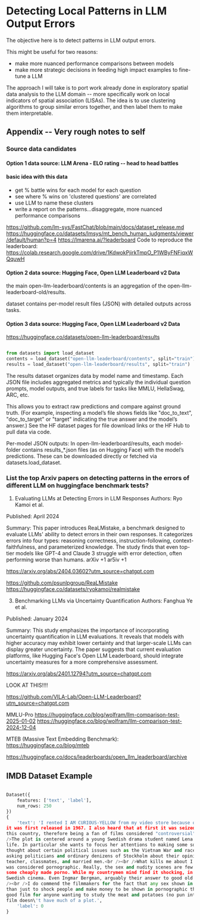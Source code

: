 # Detecting Local Patterns in LLM Output Errors

The objective here is to detect patterns in LLM output errors.

This might be useful for two reasons:

-   make more nuanced performance comparisons between models
-   make more strategic decisions in feeding high impact examples to fine-tune a LLM

The approach I will take is to port work already done in exploratory spatial
data analysis to the LLM domain -- more specifically work on local indicators
of spatial association (LISAs). The idea is to use clustering algorithms to
group similar errors together, and then label them to make them interpretable.

## Appendix -- Very rough notes to self

### Source data candidates

#### Option 1 data source: LLM Arena - ELO rating -- head to head battles

#### basic idea with this data

-   get % battle wins for each model for each question
-   see where % wins on 'clustered questions' are correlated
-   use LLM to name these clusters
-   write a report on the patterns...disaggregate, more nuanced performance comparisons

https://github.com/lm-sys/FastChat/blob/main/docs/dataset_release.md
https://huggingface.co/datasets/lmsys/mt_bench_human_judgments/viewer/default/human?p=4
https://lmarena.ai/?leaderboard
Code to reproduce the leaderboard:
https://colab.research.google.com/drive/1KdwokPjirkTmpO_P1WByFNFiqxWQquwH

#### Option 2 data source: Hugging Face, Open LLM Leaderboard v2 Data

the main open-llm-leaderboard/contents is an aggregation of the open-llm-leaderboard-old/results.

dataset contains per-model result files (JSON) with detailed outputs across tasks.

#### Option 3 data source: Hugging Face, Open LLM Leaderboard v2 Data

https://huggingface.co/datasets/open-llm-leaderboard/results

```python

from datasets import load_dataset
contents = load_dataset("open-llm-leaderboard/contents", split="train")
results = load_dataset("open-llm-leaderboard/results", split="train")
```

The results dataset organizes data by model name and timestamp. Each JSON file includes aggregated metrics and typically the individual question prompts, model outputs, and true labels for tasks like MMLU, HellaSwag, ARC, etc.

This allows you to extract raw predictions and compare against ground truth. (For example, inspecting a model’s file shows fields like "doc_to_text", "doc_to_target" or "target" indicating the true answer and the model’s answer.) See the HF dataset pages for file download links or the HF Hub to pull data via code.

Per-model JSON outputs: In open-llm-leaderboard/results, each model-folder contains results\_\*.json files (as on Hugging Face) with the model’s predictions. These can be downloaded directly or fetched via datasets.load_dataset.

### List the top Arxiv papers on detecting patterns in the errors of different LLM on huggingface benchmark tests?

1. Evaluating LLMs at Detecting Errors in LLM Responses
   Authors: Ryo Kamoi et al.

Published: April 2024

Summary: This paper introduces ReaLMistake, a benchmark designed to evaluate LLMs' ability to detect errors in their own responses. It categorizes errors into four types: reasoning correctness, instruction-following, context-faithfulness, and parameterized knowledge. The study finds that even top-tier models like GPT-4 and Claude 3 struggle with error detection, often performing worse than humans.
arXiv
+1
ar5iv
+1

https://arxiv.org/abs/2404.03602?utm_source=chatgpt.com

https://github.com/psunlpgroup/ReaLMistake
https://huggingface.co/datasets/ryokamoi/realmistake

3. Benchmarking LLMs via Uncertainty Quantification
   Authors: Fanghua Ye et al.

Published: January 2024

Summary: This study emphasizes the importance of incorporating uncertainty quantification in LLM evaluations. It reveals that models with higher accuracy may exhibit lower certainty and that larger-scale LLMs can display greater uncertainty. The paper suggests that current evaluation platforms, like Hugging Face's Open LLM Leaderboard, should integrate uncertainty measures for a more comprehensive assessment.

https://arxiv.org/abs/2401.12794?utm_source=chatgpt.com

LOOK AT THIS!!!!

https://github.com/VILA-Lab/Open-LLM-Leaderboard?utm_source=chatgpt.com

MMLU-Pro
https://huggingface.co/blog/wolfram/llm-comparison-test-2025-01-02
https://huggingface.co/blog/wolfram/llm-comparison-test-2024-12-04

MTEB (Massive Text Embedding Benchmark):
https://huggingface.co/blog/mteb

https://huggingface.co/docs/leaderboards/open_llm_leaderboard/archive

## IMDB Dataset Example

```python

Dataset({
    features: ['text', 'label'],
    num_rows: 250
})
{
    'text': 'I rented I AM CURIOUS-YELLOW from my video store because of all the controversy that surrounded it when
it was first released in 1967. I also heard that at first it was seized by U.S. customs if it ever tried to enter
this country, therefore being a fan of films considered "controversial" I really had to see this for myself.<br /><br
/>The plot is centered around a young Swedish drama student named Lena who wants to learn everything she can about
life. In particular she wants to focus her attentions to making some sort of documentary on what the average Swede
thought about certain political issues such as the Vietnam War and race issues in the United States. In between
asking politicians and ordinary denizens of Stockholm about their opinions on politics, she has sex with her drama
teacher, classmates, and married men.<br /><br />What kills me about I AM CURIOUS-YELLOW is that 40 years ago, this
was considered pornographic. Really, the sex and nudity scenes are few and far between, even then it\'s not shot like
some cheaply made porno. While my countrymen mind find it shocking, in reality sex and nudity are a major staple in
Swedish cinema. Even Ingmar Bergman, arguably their answer to good old boy John Ford, had sex scenes in his films.<br
/><br />I do commend the filmmakers for the fact that any sex shown in the film is shown for artistic purposes rather
than just to shock people and make money to be shown in pornographic theaters in America. I AM CURIOUS-YELLOW is a
good film for anyone wanting to study the meat and potatoes (no pun intended) of Swedish cinema. But really, this
film doesn\'t have much of a plot.',
    'label': 0
}
```
